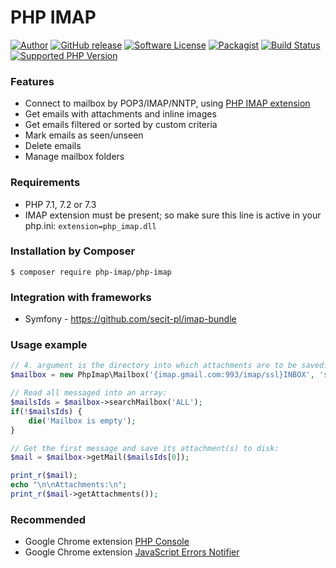 # PHP IMAP

[![Author](http://img.shields.io/badge/author-@barbushin-blue.svg?style=flat-square)](https://www.linkedin.com/in/barbushin)
[![GitHub release](https://img.shields.io/github/release/barbushin/php-imap.svg?maxAge=86400&style=flat-square)](https://packagist.org/packages/php-imap/php-imap)
[![Software License](https://img.shields.io/badge/license-MIT-brightgreen.svg?style=flat-square)](LICENSE)
[![Packagist](https://img.shields.io/packagist/dt/php-imap/php-imap.svg?style=flat-square)](https://packagist.org/packages/php-imap/php-imap)
[![Build Status](https://travis-ci.org/barbushin/php-imap.svg?branch=master)](https://travis-ci.org/barbushin/php-imap)
[![Supported PHP Version](https://img.shields.io/packagist/php-v/php-imap/php-imap/3.0.8.svg)](README.md)

### Features

* Connect to mailbox by POP3/IMAP/NNTP, using [PHP IMAP extension](http://php.net/manual/book.imap.php)
* Get emails with attachments and inline images
* Get emails filtered or sorted by custom criteria
* Mark emails as seen/unseen
* Delete emails
* Manage mailbox folders
 
### Requirements

* PHP 7.1, 7.2 or 7.3
* IMAP extension must be present; so make sure this line is active in your php.ini: `extension=php_imap.dll`

### Installation by Composer

	$ composer require php-imap/php-imap
	
### Integration with frameworks

* Symfony - https://github.com/secit-pl/imap-bundle

### Usage example

```php
// 4. argument is the directory into which attachments are to be saved:
$mailbox = new PhpImap\Mailbox('{imap.gmail.com:993/imap/ssl}INBOX', 'some@gmail.com', '*********', __DIR__);

// Read all messaged into an array:
$mailsIds = $mailbox->searchMailbox('ALL');
if(!$mailsIds) {
	die('Mailbox is empty');
}

// Get the first message and save its attachment(s) to disk:
$mail = $mailbox->getMail($mailsIds[0]);

print_r($mail);
echo "\n\nAttachments:\n";
print_r($mail->getAttachments());
```

### Recommended

* Google Chrome extension [PHP Console](https://chrome.google.com/webstore/detail/php-console/nfhmhhlpfleoednkpnnnkolmclajemef)
* Google Chrome extension [JavaScript Errors Notifier](https://chrome.google.com/webstore/detail/javascript-errors-notifie/jafmfknfnkoekkdocjiaipcnmkklaajd)
